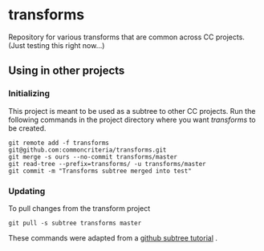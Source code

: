 # transforms
Repository for various transforms that are common across CC projects.
(Just testing this right now...)

## Using in other projects

### Initializing 
This project is meant to be used as a subtree to other CC projects. 
Run the following commands in the project directory where you want _transforms_ to be created.

```
git remote add -f transforms git@github.com:commoncriteria/transforms.git
git merge -s ours --no-commit transforms/master
git read-tree --prefix=transforms/ -u transforms/master
git commit -m "Transforms subtree merged into test"
```

### Updating

To pull changes from the transform project
```
git pull -s subtree transforms master
```

These commands were adapted from a
[github subtree tutorial](https://help.github.com/articles/about-git-subtree-merges/#adding-a-new-repository-as-a-subtree)
.